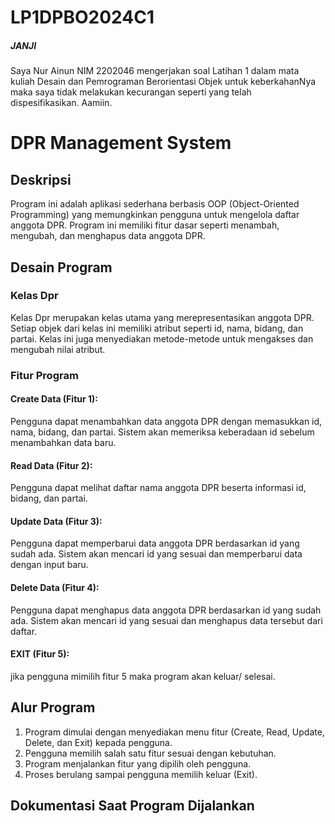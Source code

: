 # LP1DPBO2024C1
##### JANJI
Saya Nur Ainun NIM 2202046 mengerjakan soal Latihan 1 dalam mata kuliah Desain dan Pemrograman Berorientasi Objek untuk keberkahanNya maka saya tidak melakukan kecurangan seperti yang telah dispesifikasikan. Aamiin.

# DPR Management System
## Deskripsi
Program ini adalah aplikasi sederhana berbasis OOP (Object-Oriented Programming) yang memungkinkan pengguna untuk mengelola daftar anggota DPR. Program ini memiliki fitur dasar seperti menambah, mengubah, dan menghapus data anggota DPR.

## Desain Program
### Kelas Dpr
Kelas Dpr merupakan kelas utama yang merepresentasikan anggota DPR. Setiap objek dari kelas ini memiliki atribut seperti id, nama, bidang, dan partai. Kelas ini juga menyediakan metode-metode untuk mengakses dan mengubah nilai atribut.

### Fitur Program
#### Create Data (Fitur 1):

Pengguna dapat menambahkan data anggota DPR dengan memasukkan id, nama, bidang, dan partai.
Sistem akan memeriksa keberadaan id sebelum menambahkan data baru.

#### Read Data (Fitur 2):

Pengguna dapat melihat daftar nama anggota DPR beserta informasi id, bidang, dan partai.

#### Update Data (Fitur 3):

Pengguna dapat memperbarui data anggota DPR berdasarkan id yang sudah ada.
Sistem akan mencari id yang sesuai dan memperbarui data dengan input baru.

#### Delete Data (Fitur 4):

Pengguna dapat menghapus data anggota DPR berdasarkan id yang sudah ada.
Sistem akan mencari id yang sesuai dan menghapus data tersebut dari daftar.
#### EXIT (Fitur 5):

jika pengguna mimilih fitur 5 maka program akan keluar/ selesai.

## Alur Program
1. Program dimulai dengan menyediakan menu fitur (Create, Read, Update, Delete, dan Exit) kepada pengguna.
2. Pengguna memilih salah satu fitur sesuai dengan kebutuhan.
3. Program menjalankan fitur yang dipilih oleh pengguna.
4. Proses berulang sampai pengguna memilih keluar (Exit).

## Dokumentasi Saat Program Dijalankan



